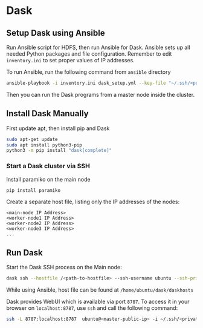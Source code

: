 # Dask

## Setup Dask using Ansible
Run Ansible script for HDFS, then run Ansible for Dask.
Ansible sets up all needed Python packages and file configuration.
Remember to edit `inventory.ini` to set proper values of IP addresses.

To run Ansible, run the following command from `ansible` directory
```bash
ansible-playbook -i inventory.ini dask_setup.yml --key-file "~/.ssh/<private-key>"
```
Then you can run the Dask programs from a master node inside the cluster.

## Install Dask Manually
First update apt, then install pip and Dask
```bash
sudo apt-get update
sudo apt install python3-pip
python3 -m pip install "dask[complete]"
```

### Start a Dask cluster via SSH
Install paramiko on the main node
```bash
pip install paramiko
```
Create a separate host file, listing only the IP addresses of the nodes:
```
<main-node IP Address>
<worker-node1 IP Address>
<worker-node2 IP Address>
<worker-node3 IP Address>
...
```

## Run Dask
Start the Dask SSH process on the Main node:
```bash
dask ssh --hostfile /<path-to-hostfile> --ssh-username ubuntu --ssh-private-key  ~/.ssh/<private-key>
```
While using Ansible, host file can be found at `/home/ubuntu/dask/daskhosts`

Dask provides WebUI which is available via port `8787`.
To access it in your browser on `localhost:8787`, use `ssh` and call the following command:
```bash
ssh -L 8787:localhost:8787  ubuntu@<master-public-ip> -i ~/.ssh/<private-key>
```
